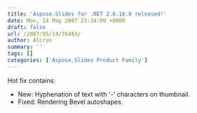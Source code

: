 ```yaml
---
title: 'Aspose.Slides for .NET 2.6.16.0 released!'
date: Mon, 14 May 2007 23:34:00 +0000
draft: false
url: /2007/05/14/76483/
author: Alcrus
summary: ''
tags: []
categories: ['Aspose.Slides Product Family']
---
```


Hot fix contains:  

*   New: Hyphenation of text with '-' characters on thumbnail.
*   Fixed: Rendering Bevel autoshapes.









